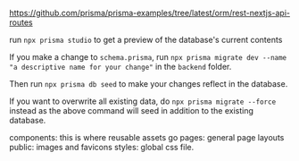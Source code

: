 https://github.com/prisma/prisma-examples/tree/latest/orm/rest-nextjs-api-routes

run `npx prisma studio` to get a preview of the database's current contents

If you make a change to `schema.prisma`, run `npx prisma migrate dev --name "a descriptive name for your change"` in the `backend` folder. 

Then run `npx prisma db seed` to make your changes reflect in the database.

If you want to overwrite all existing data, do `npx prisma migrate --force` instead as the above command will seed in addition to the existing database.


components: this is where reusable assets go
pages: general page layouts
public: images and favicons
styles: global css file.